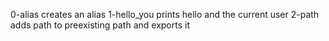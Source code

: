0-alias creates an alias
1-hello_you prints hello and the current user
2-path adds path to preexisting path and exports it
